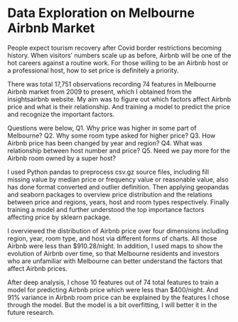 # Data Exploration on Melbourne Airbnb Market

People expect tourism recovery after Covid border restrictions becoming history. When visitors’ numbers scale up as before, Airbnb will be one of the hot careers against a routine work. For those willing to be an Airbnb host or a professional host, how to set price is definitely a priority.

There was total 17,751 observations recording 74 features in Melbourne Airbnb market from 2009 to present, which I obtained from the insightsairbnb website. My aim was to figure out which factors affect Airbnb price and what is their relationship. And training a model to predict the price and recognize the important factors.

Questions were below, Q1. Why price was higher in some part of Melbourne? Q2. Why some room type asked for higher price? Q3. How Airbnb price has been changed by year and region? Q4. What was relationship between host number and price? Q5. Need we pay more for the Airbnb room owned by a super host?

I used Python pandas to preprocess csv.gz source files, including fill missing value by median price or frequency value or reasonable value, also has done format converted and outlier definition. Then applying geopandas and seaborn packages to overview price distribution and the relations between price and regions, years, host and room types respectively. Finally training a model and further understood the top importance factors affecting price by sklearn package.

I overviewed the distribution of Airbnb price over four dimensions including region, year, room type, and host via different forms of charts. All those Airbnb were less than $910.28/night. In addition, I used maps to show the evolution of Airbnb over time, so that Melbourne residents and investors who are unfamiliar with Melbourne can better understand the factors that affect Airbnb prices.

After deep analysis, I chose 10 features out of 74 total features to train a model for predicting Airbnb price which were less than $400/night. And 91% variance in Airbnb room price can be explained by the features I chose through the model. But the model is a bit overfitting, I will better it in the future research.
